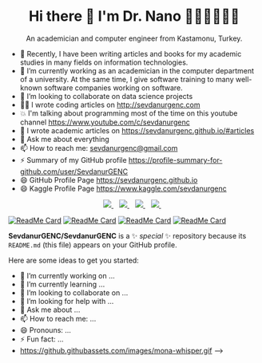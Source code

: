 

<h1 align='center'>
  Hi there 👋 I'm Dr. Nano 👩🏻‍💻👩🏻‍🏫
</h1>

<p align='center'>
  An academician and computer engineer from Kastamonu, Turkey.
 
- 🔭 Recently, I have been writing articles and books for my academic studies in many fields on information technologies. 
- 🌱 I’m currently working as an academician in the computer department of a university. At the same time, I give software training to many well-known software companies working on software.
- 👯 I’m looking to collaborate on data science projects
- ✍🏻 I wrote coding articles on <a href="http://sevdanurgenc.com" target="_blank">http://sevdanurgenc.com</a>
- 💥 I'm talking about programming most of the time on this youtube channel <a href="https://www.youtube.com/c/sevdanurgenc" target="_blank">https://www.youtube.com/c/sevdanurgenc</a>
- 🤔 I wrote academic articles on <a href="https://sevdanurgenc.github.io/#articles" target="_blank">https://sevdanurgenc.github.io/#articles</a> 
- 💬 Ask me about everything
- 📫 How to reach me: <a href="mailto:sevdanurgenc@gmail.com">sevdanurgenc@gmail.com</a>  
- ⚡ Summary of my GitHub profile <a href="https://profile-summary-for-github.com/user/SevdanurGENC" target="_blank">https://profile-summary-for-github.com/user/SevdanurGENC</a> 
- 😄 GitHub Profile Page <a href="https://sevdanurgenc.github.io" target="_blank">https://sevdanurgenc.github.io</a> 
- 😄 Kaggle Profile Page <a href="https://www.kaggle.com/sevdanurgenc" target="_blank">https://www.kaggle.com/sevdanurgenc</a>
  </p>








<p align='center'>
 
 <a href="https://www.youtube.com/channel/UCOsXmclbEKgC8tMqcL_SMvQ">
    <img src="https://img.shields.io/badge/youtube-%230077B5.svg?&style=for-the-badge&logo=youtube&logoColor=white" />
  </a>&nbsp;&nbsp;
  <a href="https://www.linkedin.com/in/sevdanurgenc/">
    <img src="https://img.shields.io/badge/linkedin-%230077B5.svg?&style=for-the-badge&logo=linkedin&logoColor=white" />
  </a>&nbsp;&nbsp;
  <a href="https://instagram.com/sevdanurgenc">
    <img src="https://img.shields.io/badge/instagram-%23E4405F.svg?&style=for-the-badge&logo=instagram&logoColor=white" />        
  </a>&nbsp;&nbsp;
   <a href="https://twitter.com/sevdanurgenc">
    <img src="https://img.shields.io/badge/twitter-%23E4405F.svg?&style=for-the-badge&logo=twitter&logoColor=white" />        
  </a>&nbsp;&nbsp;
  
</p>

<!--
### Hi there 👋


<p><img align="left" src="https://github-readme-stats.vercel.app/api/top-langs/?username=sevdanurgenc&layout=compact&hide=html" alt="sevdanurgenc" /></p>
<p>&nbsp;<img align="center" src="https://github-readme-stats.vercel.app/api?username=sevdanurgenc&show_icons=true" alt="sevdanurgenc" /></p>
 
<!--[![Repositories](https://sevdanurgenc-github-readme-stats.vercel.app/api/repos/?username=sevdanurgenc&top=7)](https://github.com/sevdanurgenc?tab=repositories)-->

[![ReadMe Card](https://github-readme-stats.vercel.app/api/pin/?username=SevdanurGENC&repo=PyQt5-SQLite-CRUD-Project)](https://github.com/sevdanurgenc/PyQt5-SQLite-CRUD-Project)
[![ReadMe Card](https://github-readme-stats.vercel.app/api/pin/?username=SevdanurGENC&repo=Flutter-Mini-Project)](https://github.com/sevdanurgenc/Flutter-Mini-Project)
[![ReadMe Card](https://github-readme-stats.vercel.app/api/pin/?username=SevdanurGENC&repo=E-Commerce-Flutter-App)](https://github.com/sevdanurgenc/E-Commerce-Flutter-App)
[![ReadMe Card](https://github-readme-stats.vercel.app/api/pin/?username=SevdanurGENC&repo=TensorFlowTutorialBeginner)](https://github.com/sevdanurgenc/TensorFlowTutorialBeginner)


**SevdanurGENC/SevdanurGENC** is a ✨ _special_ ✨ repository because its `README.md` (this file) appears on your GitHub profile.

Here are some ideas to get you started:

- 🔭 I’m currently working on ...
- 🌱 I’m currently learning ...
- 👯 I’m looking to collaborate on ...
- 🤔 I’m looking for help with ...
- 💬 Ask me about ...
- 📫 How to reach me: ...
- 😄 Pronouns: ...
- ⚡ Fun fact: ...
- https://github.githubassets.com/images/mona-whisper.gif
-->

